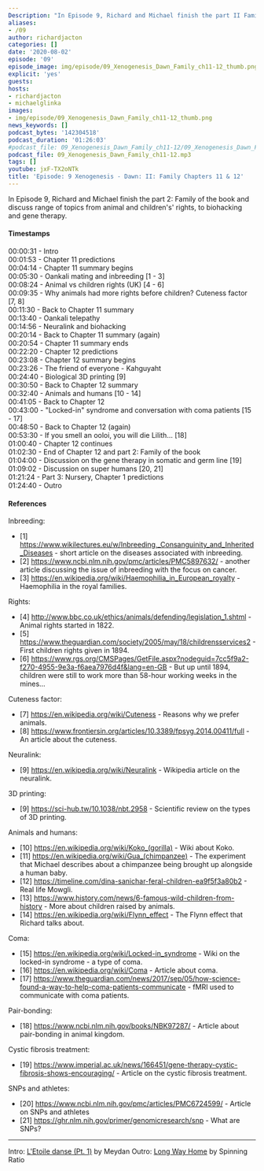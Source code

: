 ```yaml
---
Description: "In Episode 9, Richard and Michael finish the part II Family of the book and discuss range of topics from animal and children's rights, to biohacking and gene therapy."
aliases:
- /09
author: richardjacton
categories: []
date: '2020-08-02'
episode: '09'
episode_image: img/episode/09_Xenogenesis_Dawn_Family_ch11-12_thumb.png
explicit: 'yes'
guests:
hosts:
- richardjacton
- michaelglinka
images:
- img/episode/09_Xenogenesis_Dawn_Family_ch11-12_thumb.png
news_keywords: []
podcast_bytes: '142304518'
podcast_duration: '01:26:03'
#podcast_file: 09_Xenogenesis_Dawn_Family_ch11-12/09_Xenogenesis_Dawn_Family_ch11-12.mp3
podcast_file: 09_Xenogenesis_Dawn_Family_ch11-12.mp3
tags: []
youtube: jxF-TX2oNTk
title: 'Episode: 9 Xenogenesis - Dawn: II: Family Chapters 11 & 12'
---
```


In Episode 9, Richard and Michael finish the part 2: Family of the book and discuss range of topics from animal and children's' rights, to biohacking and gene therapy.

#### Timestamps

00:00:31 - Intro\
00:01:53 - Chapter 11 predictions\
00:04:14 - Chapter 11 summary begins\
00:05:30 - Oankali mating and inbreeding [1 - 3]\
00:08:24 - Animal vs children rights (UK) [4 - 6]\
00:09:35 - Why animals had more rights before children? Cuteness factor [7, 8]\
00:11:30 - Back to Chapter 11 summary\
00:13:40 - Oankali telepathy\
00:14:56 - Neuralink and biohacking\
00:20:14 - Back to Chapter 11 summary (again)\
00:20:54 - Chapter 11 summary ends\
00:22:20 - Chapter 12 predictions\
00:23:08 - Chapter 12 summary begins\
00:23:26 - The friend of everyone - Kahguyaht\
00:24:40 - Biological 3D printing [9]\
00:30:50 - Back to Chapter 12 summary\
00:32:40 - Animals and humans [10 - 14]\
00:41:05 - Back to Chapter 12\
00:43:00 - "Locked-in" syndrome and conversation with coma patients [15 - 17]\
00:48:50 - Back to Chapter 12 (again)\
00:53:30 - If you smell an ooloi, you will die Lilith... [18] \
01:00:40 - Chapter 12 continues\
01:02:30 - End of Chapter 12 and part 2: Family of the book\
01:04:00 - Discussion on the gene therapy in somatic and germ line [19]\
01:09:02 - Discussion on super humans [20, 21] \
01:21:24 - Part 3: Nursery, Chapter 1 predictions\
01:24:40 - Outro

#### References

Inbreeding:

 - [1] https://www.wikilectures.eu/w/Inbreeding,_Consanguinity_and_Inherited_Diseases - short article on the diseases associated with inbreeding.
 - [2] https://www.ncbi.nlm.nih.gov/pmc/articles/PMC5897632/ - another article discussing the issue of inbreeding with the focus on cancer.
 - [3] https://en.wikipedia.org/wiki/Haemophilia_in_European_royalty - Haemophilia in the royal families.

Rights:

 - [4] http://www.bbc.co.uk/ethics/animals/defending/legislation_1.shtml - Animal rights started in 1822.
 - [5] https://www.theguardian.com/society/2005/may/18/childrensservices2 - First children rights given in 1894.
 - [6] https://www.rgs.org/CMSPages/GetFile.aspx?nodeguid=7cc5f9a2-f270-4955-9e3a-f6aea7976d4f&lang=en-GB - But up until 1894, children were still to work more than 58-hour working weeks in the mines…

Cuteness factor:

 - [7] https://en.wikipedia.org/wiki/Cuteness - Reasons why we prefer animals.
 - [8] https://www.frontiersin.org/articles/10.3389/fpsyg.2014.00411/full - An article about the cuteness.

Neuralink:

 - [9] https://en.wikipedia.org/wiki/Neuralink - Wikipedia article on the neuralink.

3D printing:

 - [9] https://sci-hub.tw/10.1038/nbt.2958 - Scientific review on the types of 3D printing.

Animals and humans:

 - [10] https://en.wikipedia.org/wiki/Koko_(gorilla) - Wiki about Koko.
 - [11] https://en.wikipedia.org/wiki/Gua_(chimpanzee) - The experiment that Michael describes about a chimpanzee being brought up alongside a human baby.
 - [12] https://timeline.com/dina-sanichar-feral-children-ea9f5f3a80b2 - Real life Mowgli.
 - [13] https://www.history.com/news/6-famous-wild-children-from-history - More about children raised by animals.
 - [14] https://en.wikipedia.org/wiki/Flynn_effect - The Flynn effect that Richard talks about.

Coma:

 - [15] https://en.wikipedia.org/wiki/Locked-in_syndrome - Wiki on the locked-in syndrome - a type of coma.
 - [16] https://en.wikipedia.org/wiki/Coma - Article about coma.
 - [17] https://www.theguardian.com/news/2017/sep/05/how-science-found-a-way-to-help-coma-patients-communicate - fMRI used to communicate with coma patients.

Pair-bonding:

 - [18] https://www.ncbi.nlm.nih.gov/books/NBK97287/ - Article about pair-bonding in animal kingdom.

Cystic fibrosis treatment:

 - [19] https://www.imperial.ac.uk/news/166451/gene-therapy-cystic-fibrosis-shows-encouraging/ - Article on the cystic fibrosis treatment.

SNPs and athletes:

 - [20] https://www.ncbi.nlm.nih.gov/pmc/articles/PMC6724599/ - Article on SNPs and athletes
 - [21] https://ghr.nlm.nih.gov/primer/genomicresearch/snp - What are SNPs?
 

---
Intro: [L'Etoile danse (Pt. 1)](https://freemusicarchive.org/music/Meydan/Havor/6-_LEtoile_danse_Pt_1_1738) by Meydan
Outro: [Long Way Home](https://freemusicarchive.org/music/Spinning_Ratio/Long_Way_Home/Long_Way_Home) by Spinning Ratio
